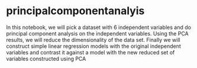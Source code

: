 # principalcomponentanalyis
In this notebook, we will pick a dataset with 6 independent variables and do principal component analysis on the independent variables. Using the PCA results, we will reduce the dimensionality of the data set. Finally we will construct simple linear regression models with the original independent variables and contrast it against a model with the new reduced set of variables constructed using PCA
